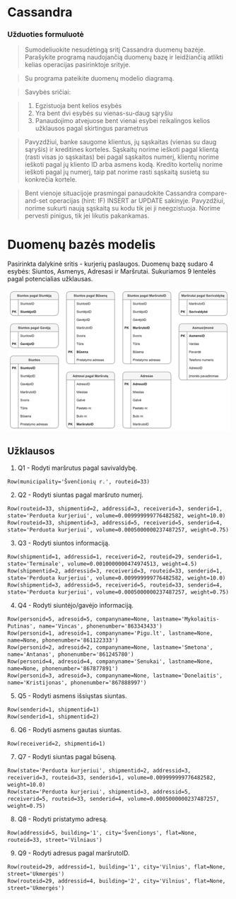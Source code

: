 # Cassandra

### Užduoties formuluotė
>Sumodeliuokite nesudėtingą sritį Cassandra duomenų bazėje. Parašykite programą naudojančią duomenų bazę ir leidžiančią atlikti kelias operacijas pasirinktoje srityje.

>Su programa pateikite duomenų modelio diagramą.

>Savybės sričiai:

>1) Egzistuoja bent kelios esybės
>2) Yra bent dvi esybės su vienas-su-daug sąryšiu
>3) Panaudojimo atvejuose bent vienai esybei reikalingos kelios užklausos pagal skirtingus parametrus

>Pavyzdžiui,  banke saugome klientus, jų sąskaitas (vienas su daug sąryšis) ir kreditines korteles. Sąskaitų norime ieškoti pagal klientą (rasti visas jo sąskaitas) bei pagal sąskaitos numerį, klientų norime ieškoti pagal jų kliento ID arba asmens kodą. Kredito kortelių norime ieškoti pagal jų numerį,  taip pat norime rasti sąskaitą susietą su konkrečia kortele.

>Bent vienoje situacijoje prasmingai panaudokite Cassandra compare-and-set operacijas (hint: IF) INSERT ar UPDATE sakinyje. Pavyzdžiui, norime sukurti naują sąskaitą su kodu tik jei ji neegzistuoja. Norime pervesti pinigus, tik jei likutis pakankamas.

# Duomenų bazės modelis
Pasirinkta dalykinė sritis - kurjerių paslaugos. Duomenų bazę sudaro 4 esybės: Siuntos, Asmenys, Adresasi ir Maršrutai. Sukuriamos 9 lentelės pagal potencialias užklausas.

![Duomenų bazės diagrama](cassandra_diagram_.png)

## Užklausos

1. Q1 - Rodyti maršrutus pagal savivaldybę.
```
Row(municipality='Švenčionių r.', routeid=33)
```
2. Q2 - Rodyti siuntas pagal maršruto numerį.
```
Row(routeid=33, shipmentid=2, addressid=3, receiverid=3, senderid=1, state='Perduota kurjeriui', volume=0.009999999776482582, weight=10.0)
Row(routeid=33, shipmentid=3, addressid=5, receiverid=5, senderid=4, state='Perduota kurjeriui', volume=0.0005000000237487257, weight=0.75)
```
3. Q3 - Rodyti siuntos informaciją.
```
Row(shipmentid=1, addressid=1, receiverid=2, routeid=29, senderid=1, state='Terminale', volume=0.0010000000474974513, weight=4.5)
Row(shipmentid=2, addressid=3, receiverid=3, routeid=33, senderid=1, state='Perduota kurjeriui', volume=0.009999999776482582, weight=10.0)
Row(shipmentid=3, addressid=5, receiverid=5, routeid=33, senderid=4, state='Perduota kurjeriui', volume=0.0005000000237487257, weight=0.75)
```
4. Q4 - Rodyti siuntėjo/gavėjo informaciją.
```
Row(personid=5, adresoid=5, companyname=None, lastname='Mykolaitis-Putinas', name='Vincas', phonenumber='863343433')
Row(personid=1, adresoid=1, companyname='Pigu.lt', lastname=None, name=None, phonenumber='861122333')
Row(personid=2, adresoid=2, companyname=None, lastname='Smetona', name='Antanas', phonenumber='861245780')
Row(personid=4, adresoid=4, companyname='Senukai', lastname=None, name=None, phonenumber='867877891')
Row(personid=3, adresoid=3, companyname=None, lastname='Donelaitis', name='Kristijonas', phonenumber='867888997')
```
5. Q5 - Rodyti asmens išsiųstas siuntas.
```
Row(senderid=1, shipmentid=1)
Row(senderid=1, shipmentid=2)
```
6. Q6 - Rodyti asmens gautas siuntas.
```
Row(receiverid=2, shipmentid=1)
```
7. Q7 - Rodyti siuntas pagal būseną.
```
Row(state='Perduota kurjeriui', shipmentid=2, addressid=3, receiverid=3, routeid=33, senderid=1, volume=0.009999999776482582, weight=10.0)
Row(state='Perduota kurjeriui', shipmentid=3, addressid=5, receiverid=5, routeid=33, senderid=4, volume=0.0005000000237487257, weight=0.75)
```
8. Q8 - Rodyti pristatymo adresą.
```
Row(addressid=5, building='1', city='Švenčionys', flat=None, routeid=33, street='Vilniaus')
```
9. Q9 - Rodyti adresus pagal maršrutoID.
```
Row(routeid=29, addressid=1, building='1', city='Vilnius', flat=None, street='Ukmergės')
Row(routeid=29, addressid=4, building='2', city='Vilnius', flat=None, street='Ukmergės')
```